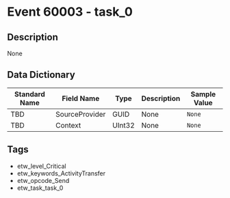 # Event 60003 - task_0

## Description
None

## Data Dictionary
|Standard Name|Field Name|Type|Description|Sample Value|
|---|---|---|---|---|
|TBD|SourceProvider|GUID|None|`None`|
|TBD|Context|UInt32|None|`None`|

## Tags
* etw_level_Critical
* etw_keywords_ActivityTransfer
* etw_opcode_Send
* etw_task_task_0